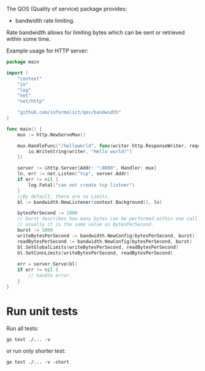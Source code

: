 The QOS (Quality of service) package provides:
- bandwidth rate limiting.


Rate bandwidth allows for limiting bytes which can be sent or retrieved within some time.

Example usage for HTTP server:
```go
package main

import (
	"context"
	"io"
	"log"
	"net"
	"net/http"

	"github.com/informalict/qos/bandwidth"
)

func main() {
	mux := http.NewServeMux()

	mux.HandleFunc("/helloworld", func(writer http.ResponseWriter, request *http.Request) {
		io.WriteString(writer, "Hello world!")
	})

	server := &http.Server{Addr: ":8080", Handler: mux}
	ln, err := net.Listen("tcp", server.Addr)
	if err != nil {
		log.Fatal("can not create tcp listner")
	}
	//By default, there are no Limits.
	bl := bandwidth.NewListener(context.Background(), ln)

	bytesPerSecond := 1000
	// burst describes how many bytes can be performed within one call of rate limiter.
	// usually it is the same value as bytesPerSecond.
	burst := 1000
	writeBytesPerSecond := bandwidth.NewConfig(bytesPerSecond, burst)
	readBytesPerSecond := bandwidth.NewConfig(bytesPerSecond, burst)
	bl.SetGlobalLimits(writeBytesPerSecond, readBytesPerSecond)
	bl.SetConnLimits(writeBytesPerSecond, readBytesPerSecond)
	
	err = server.Serve(bl)
	if err != nil {
		// handle error.
	}
}
```

# Run unit tests

Run all tests:
```shell
go test ./... -v
```
or run only shorter test:
```shell
go test ./... -v -short
```